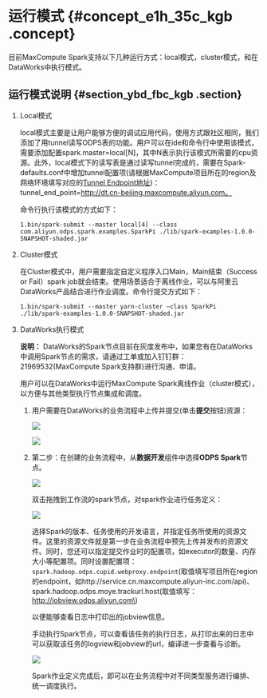 # 运行模式 {#concept_e1h_35c_kgb .concept}

目前MaxCompute Spark支持以下几种运行方式：local模式，cluster模式，和在DataWorks中执行模式。

## 运行模式说明 {#section_ybd_fbc_kgb .section}

1.  Local模式

    local模式主要是让用户能够方便的调试应用代码，使用方式跟社区相同，我们添加了用tunnel读写ODPS表的功能。用户可以在ide和命令行中使用该模式，需要添加配置spark.master=local\[N\]，其中N表示执行该模式所需要的cpu资源。此外，local模式下的读写表是通过读写tunnel完成的，需要在Spark-defaults.conf中增加tunnel配置项\(请根据MaxCompute项目所在的region及网络环境填写对应的[Tunnel Endpoint地址](https://help.aliyun.com/document_detail/34951.html)\)：tunnel\_end\_point=http://dt.cn-beijing.maxcompute.aliyun.com。

    命令行执行该模式的方式如下：

    ```language-php
    1.bin/spark-submit --master local[4] --class com.aliyun.odps.spark.examples.SparkPi ./lib/spark-examples-1.0.0-SNAPSHOT-shaded.jar
    ```

2.  Cluster模式

    在Cluster模式中，用户需要指定自定义程序入口Main，Main结束（Success or Fail）spark job就会结束。使用场景适合于离线作业，可以与阿里云DataWorks产品结合进行作业调度。命令行提交方式如下：

    ```language-java
    1.bin/spark-submit --master yarn-cluster –class SparkPi ./lib/spark-examples-1.0.0-SNAPSHOT-shaded.jar
    ```

3.  DataWorks执行模式

    **说明：** DataWorks的Spark节点目前在灰度发布中，如果您有在DataWorks中调用Spark节点的需求，请通过工单或加入钉钉群：21969532\(MaxCompute Spark支持群\)进行沟通、申请。

    用户可以在DataWorks中运行MaxCompute Spark离线作业（cluster模式），以方便与其他类型执行节点集成和调度。

    1.  用户需要在DataWorks的业务流程中上传并提交\(单击**提交**按钮\)资源：

        ![](http://static-aliyun-doc.oss-cn-hangzhou.aliyuncs.com/assets/img/92656/154832334336706_zh-CN.png)

        ![](http://static-aliyun-doc.oss-cn-hangzhou.aliyuncs.com/assets/img/92656/154832334336708_zh-CN.png)

    2.  第二步：在创建的业务流程中，从**数据开发**组件中选择**ODPS Spark**节点。

        ![](http://static-aliyun-doc.oss-cn-hangzhou.aliyuncs.com/assets/img/92656/154832334336713_zh-CN.png)

        双击拖拽到工作流的spark节点，对spark作业进行任务定义：

        ![](http://static-aliyun-doc.oss-cn-hangzhou.aliyuncs.com/assets/img/92656/154832334336717_zh-CN.png)

        选择Spark的版本、任务使用的开发语言，并指定任务所使用的资源文件。这里的资源文件就是第一步在业务流程中预先上传并发布的资源文件。同时，您还可以指定提交作业时的配置项，如executor的数量、内存大小等配置项。同时设置配置项：`spark.hadoop.odps.cupid.webproxy.endpoint`\(取值填写项目所在region的endpoint，如http://service.cn.maxcompute.aliyun-inc.com/api\)、spark.hadoop.odps.moye.trackurl.host\(取值填写：http://jobview.odps.aliyun.com\)

        以便能够查看日志中打印出的jobview信息。

        手动执行Spark节点，可以查看该任务的执行日志，从打印出来的日志中可以获取该任务的logview和jobview的url，编译进一步查看与诊断。

        ![](http://static-aliyun-doc.oss-cn-hangzhou.aliyuncs.com/assets/img/92656/154832334436724_zh-CN.png)

        Spark作业定义完成后，即可以在业务流程中对不同类型服务进行编排、统一调度执行。


